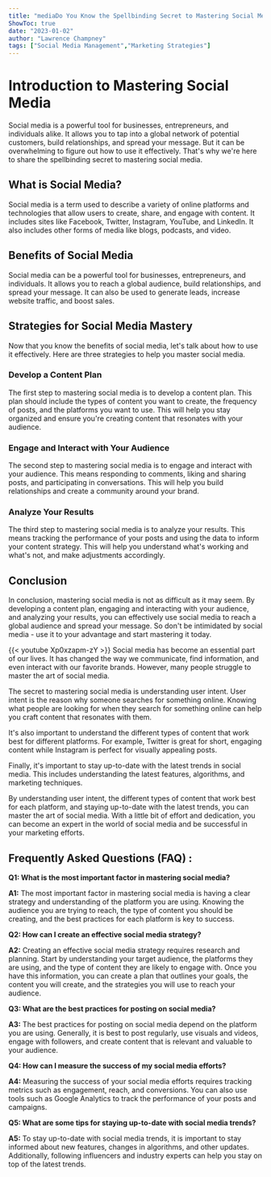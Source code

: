 ```yaml
---
title: "mediaDo You Know the Spellbinding Secret to Mastering Social Media?"
ShowToc: true 
date: "2023-01-02"
author: "Lawrence Champney" 
tags: ["Social Media Management","Marketing Strategies"]
---
```

# Introduction to Mastering Social Media 

Social media is a powerful tool for businesses, entrepreneurs, and individuals alike. It allows you to tap into a global network of potential customers, build relationships, and spread your message. But it can be overwhelming to figure out how to use it effectively. That's why we're here to share the spellbinding secret to mastering social media. 

## What is Social Media?

Social media is a term used to describe a variety of online platforms and technologies that allow users to create, share, and engage with content. It includes sites like Facebook, Twitter, Instagram, YouTube, and LinkedIn. It also includes other forms of media like blogs, podcasts, and video. 

## Benefits of Social Media

Social media can be a powerful tool for businesses, entrepreneurs, and individuals. It allows you to reach a global audience, build relationships, and spread your message. It can also be used to generate leads, increase website traffic, and boost sales. 

## Strategies for Social Media Mastery

Now that you know the benefits of social media, let's talk about how to use it effectively. Here are three strategies to help you master social media. 

### Develop a Content Plan

The first step to mastering social media is to develop a content plan. This plan should include the types of content you want to create, the frequency of posts, and the platforms you want to use. This will help you stay organized and ensure you're creating content that resonates with your audience. 

### Engage and Interact with Your Audience

The second step to mastering social media is to engage and interact with your audience. This means responding to comments, liking and sharing posts, and participating in conversations. This will help you build relationships and create a community around your brand. 

### Analyze Your Results

The third step to mastering social media is to analyze your results. This means tracking the performance of your posts and using the data to inform your content strategy. This will help you understand what's working and what's not, and make adjustments accordingly. 

## Conclusion

In conclusion, mastering social media is not as difficult as it may seem. By developing a content plan, engaging and interacting with your audience, and analyzing your results, you can effectively use social media to reach a global audience and spread your message. So don't be intimidated by social media - use it to your advantage and start mastering it today.

{{< youtube Xp0xzapm-zY >}} 
Social media has become an essential part of our lives. It has changed the way we communicate, find information, and even interact with our favorite brands. However, many people struggle to master the art of social media.

The secret to mastering social media is understanding user intent. User intent is the reason why someone searches for something online. Knowing what people are looking for when they search for something online can help you craft content that resonates with them.

It's also important to understand the different types of content that work best for different platforms. For example, Twitter is great for short, engaging content while Instagram is perfect for visually appealing posts.

Finally, it's important to stay up-to-date with the latest trends in social media. This includes understanding the latest features, algorithms, and marketing techniques.

By understanding user intent, the different types of content that work best for each platform, and staying up-to-date with the latest trends, you can master the art of social media. With a little bit of effort and dedication, you can become an expert in the world of social media and be successful in your marketing efforts.

## Frequently Asked Questions (FAQ) :
**Q1: What is the most important factor in mastering social media?**

**A1:** The most important factor in mastering social media is having a clear strategy and understanding of the platform you are using. Knowing the audience you are trying to reach, the type of content you should be creating, and the best practices for each platform is key to success.

**Q2: How can I create an effective social media strategy?**

**A2:** Creating an effective social media strategy requires research and planning. Start by understanding your target audience, the platforms they are using, and the type of content they are likely to engage with. Once you have this information, you can create a plan that outlines your goals, the content you will create, and the strategies you will use to reach your audience.

**Q3: What are the best practices for posting on social media?**

**A3:** The best practices for posting on social media depend on the platform you are using. Generally, it is best to post regularly, use visuals and videos, engage with followers, and create content that is relevant and valuable to your audience.

**Q4: How can I measure the success of my social media efforts?**

**A4:** Measuring the success of your social media efforts requires tracking metrics such as engagement, reach, and conversions. You can also use tools such as Google Analytics to track the performance of your posts and campaigns.

**Q5: What are some tips for staying up-to-date with social media trends?**

**A5:** To stay up-to-date with social media trends, it is important to stay informed about new features, changes in algorithms, and other updates. Additionally, following influencers and industry experts can help you stay on top of the latest trends.





